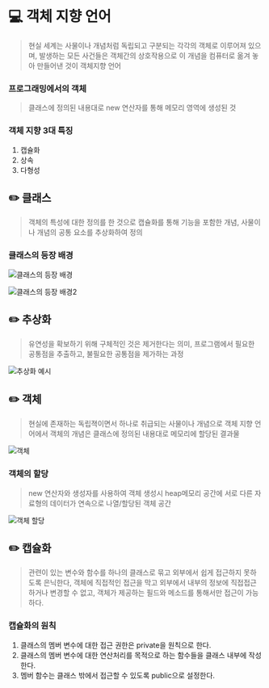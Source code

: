 # 💻 객체 지향 언어

> 현실 세계는 사물이나 개념처럼 독립되고 구분되는 각각의 객체로 이루어져 있으며, 발생하는 모든 사건들은 객체간의 상호작용으로 이 개념을 컴퓨터로 옮겨 놓아 만들어낸 것이 객체지향 언어

### 프로그래밍에서의 객체

> 클래스에 정의된 내용대로 new 연산자를 통해 메모리 영역에 생성된 것

### 객체 지향 3대 특징

1. 캡슐화
2. 상속
3. 다형성

## ✏️ 클래스

> 객체의 특성에 대한 정의를 한 것으로 캡슐화를 통해 기능을 포함한 개념, 사물이나 개념의 공통 요소를 추상화하여 정의

### 클래스의 등장 배경

![클래스의 등장 배경](https://user-images.githubusercontent.com/105089699/184820184-4026ba9f-b8aa-4292-8520-7afdcc0a909e.png)

![클래스의 등장 배경2](https://user-images.githubusercontent.com/105089699/184820553-f697ea79-c4ab-444d-9614-7c9b6c6d3beb.png)

## ✏️ 추상화

> 유연성을 확보하기 위해 구체적인 것은 제거한다는 의미, 프로그램에서 필요한 공통점을 추출하고, 불필요한 공통점을 제가하는 과정

![추상화 예시](https://user-images.githubusercontent.com/105089699/184820996-4462cba6-b89f-4c12-bf05-0f0a43099b6c.png)

## ✏️ 객체

> 현실에 존재하는 독립젹이면서 하나로 취급되는 사물이나 개념으로 객체 지향 언어에서 객체의 개념은 클래스에 정의된 내용대로 메모리에 할당된 결과물

![객체](https://user-images.githubusercontent.com/105089699/184821424-0b4ed06f-c91c-4e26-b2d2-b2d6170f295b.png)

### 객체의 할당

> new 연산자와 생성자를 사용하여 객체 생성시 heap메모리 공간에 서로 다른 자료형의 데이터가 연속으로 나열/할당된 객체 공간

![객체 할당](https://user-images.githubusercontent.com/105089699/184821856-ab19d8ce-79a0-4b52-9147-b34588d66f1e.png)

## ✏️ 캡슐화

> 관련이 있는 변수와 함수를 하나의 클래스로 묶고 외부에서 쉽게 접근하지 못하도록 은닉한다, 객체에 직접적인 접근을 막고 외부에서 내부의 정보에 직접접근하거나 변경할 수 없고, 객체가 제공하는 필드와 메소드를 통해서만 접근이 가능 하다.

### 캡슐화의 원칙

1. 클래스의 멤버 변수에 대한 접근 권한은 private을 원칙으로 한다.
2. 클래스의 멤버 변수에 대한 연산처리를 목적으로 하는 함수들을 클래스 내부에 작성한다.
3. 멤버 함수는 클래스 밖에서 접근할 수 있도록 public으로 설정한다.
